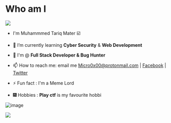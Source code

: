  # Who am I

   <img src="https://komarev.com/ghpvc/?username=Micro0x00">

- I'm Muhammmed Tariq Mater :ballot_box_with_check:

- :purple_heart: I’m currently learning  **Cyber Security** & **Web Development**
- :blue_heart: I'm @ **Full Stack Developer & Bug Hunter**
- 📫 How to reach me: email me Micro0x00@protonmail.com | [Facebook](https://www.facebook.com/Micro0x00) | [Twitter](https://www.twitter.com/Micro0x00)
- ⚡ Fun fact : I'm a Meme Lord 

- 🎆 Hobbies : **Play ctf** is  my favourite hobbi

![image](https://user-images.githubusercontent.com/67539414/111702372-d6ede280-8844-11eb-9730-94294628dce1.png)

<img src = "https://media.giphy.com/media/WUXLmewlvtuPBNQYao/giphy.gif">
												
